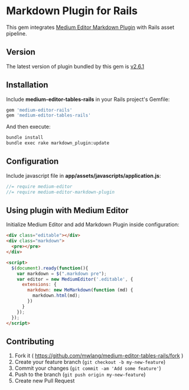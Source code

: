# Markdown Plugin for Rails

This gem integrates [Medium Editor Markdown Plugin](https://github.com/IonicaBizau/medium-editor-markdown) with Rails asset pipeline.

## Version

The latest version of plugin bundled by this gem is [v2.6.1](https://github.com/IonicaBizau/medium-editor-markdown)

## Installation

Include **medium-editor-tables-rails** in your Rails project's Gemfile:

```ruby
gem 'medium-editor-rails'
gem 'medium-editor-tables-rails'
```

And then execute:

```bash
bundle install
bundle exec rake markdown_plugin:update
```

## Configuration

Include javascript file in **app/assets/javascripts/application.js**:

```javascript
//= require medium-editor
//= require medium-editor-markdown-plugin
```

## Using plugin with Medium Editor

Initialize Medium Editor and add Markdown Plugin inside configuration:

```html
<div class="editable"></div>
<div class="markdown">
  <pre></pre>
</div>

<script>
  $(document).ready(function(){
    var markdown = $(".markdown pre");
    var editor = new MediumEditor('.editable', {
      extensions: {
        markdown: new MeMarkdown(function (md) {
          markdown.html(md);
        })
      }
    });
  });
</script>
```

## Contributing

1. Fork it ( https://github.com/mwlang/medium-editor-tables-rails/fork )
2. Create your feature branch (`git checkout -b my-new-feature`)
3. Commit your changes (`git commit -am 'Add some feature'`)
4. Push to the branch (`git push origin my-new-feature`)
5. Create new Pull Request
